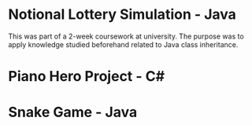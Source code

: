 # Notional Lottery Simulation - Java
This was part of a 2-week coursework at university. The purpose was to apply knowledge studied beforehand related to Java class inheritance.
# Piano Hero Project - C#
# Snake Game - Java
